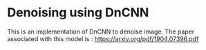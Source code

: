 # Denoising using DnCNN

This is an implementation of DnCNN to denoise image.
The paper associated with this model is : https://arxiv.org/pdf/1904.07396.pdf